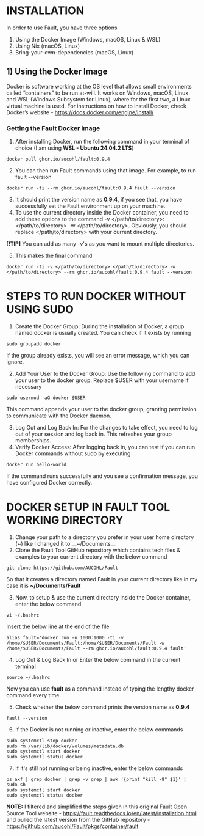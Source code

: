 # INSTALLATION
In order to use Fault, you have three options
1) Using the Docker Image (Windows, macOS, Linux & WSL)
2) Using Nix (macOS, Linux)
3) Bring-your-own-dependencies (macOS, Linux)
## 1) Using the Docker Image
Docker is software working at the OS level that allows small environments called “containers” to be run at-will.
It works on Windows, macOS, Linux and WSL (Windows Subsystem for Linux), where for the first two, a Linux virtual machine is used.
For instructions on how to install Docker, check Docker’s website - https://docs.docker.com/engine/install/
### Getting the Fault Docker image
1) After installing Docker, run the following command in your terminal of choice (I am using __WSL - Ubuntu 24.04.2 LTS__)
```
docker pull ghcr.io/aucohl/fault:0.9.4
```
2) You can then run Fault commands using that image. For example, to run fault --version
```
docker run -ti --rm ghcr.io/aucohl/fault:0.9.4 fault --version
```
3) It should print the version name as __0.9.4__, if you see that, you have successfully set the Fault environment up on your machine.
4) To use the current directory inside the Docker container, you need to add these options to the command -v </path/to/directory>:</path/to/directory> -w </path/to/directory>. Obviously, you should replace </path/to/directory> with your current directory.

__[!TIP]__ You can add as many -v's as you want to mount multiple directories.

5) This makes the final command
```
docker run -ti -v </path/to/directory>:</path/to/directory> -w </path/to/directory> --rm ghcr.io/aucohl/fault:0.9.4 fault --version
```
# STEPS TO RUN DOCKER WITHOUT USING SUDO
1) Create the Docker Group: During the installation of Docker, a group named docker is usually created. You can check if it exists by running
```
sudo groupadd docker
```
If the group already exists, you will see an error message, which you can ignore.

2) Add Your User to the Docker Group: Use the following command to add your user to the docker group. Replace $USER with your username if necessary
```
sudo usermod -aG docker $USER
```
This command appends your user to the docker group, granting permission to communicate with the Docker daemon.

3) Log Out and Log Back In: For the changes to take effect, you need to log out of your session and log back in. This refreshes your group memberships.
4) Verify Docker Access: After logging back in, you can test if you can run Docker commands without sudo by executing
```
docker run hello-world
```
If the command runs successfully and you see a confirmation message, you have configured Docker correctly.
# DOCKER SETUP IN FAULT TOOL WORKING DIRECTORY
1) Change your path to a directory you prefer in your user home directory (~) like I changed it to __~/Documents__
2) Clone the Fault Tool GitHub repository which contains tech files & examples to your current directory with the below command
```
git clone https://github.com/AUCOHL/Fault
```
So that it creates a directory named Fault in your current directory like in my case it is __~/Documents/Fault__

3) Now, to setup & use the current directory inside the Docker container, enter the below command
```
vi ~/.bashrc
```
Insert the below line at the end of the file
```
alias fault='docker run -u 1000:1000 -ti -v /home/$USER/Documents/Fault:/home/$USER/Documents/Fault -w /home/$USER/Documents/Fault --rm ghcr.io/aucohl/fault:0.9.4 fault'
```
4) Log Out & Log Back In or Enter the below command in the current terminal
```
source ~/.bashrc
```
Now you can use __fault__ as a command instead of typing the lengthy docker command every time.

5) Check whether the below command prints the version name as __0.9.4__
```
fault --version
```
6) If the Docker is not running or inactive, enter the below commands
```
sudo systemctl stop docker
sudo rm /var/lib/docker/volumes/metadata.db
sudo systemctl start docker
sudo systemctl status docker
```
7) If it's still not running or being inactive, enter the below commands
```
ps axf | grep docker | grep -v grep | awk '{print "kill -9" $1}' | sudo sh
sudo systemctl start docker
sudo systemctl status docker
```
__NOTE:__ I filtered and simplified the steps given in this original Fault Open Source Tool website - https://fault.readthedocs.io/en/latest/installation.html and pulled the latest version from the GitHub repository - https://github.com/aucohl/Fault/pkgs/container/fault
